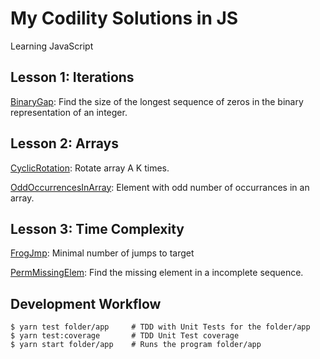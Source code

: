 # My Codility Solutions in JS

Learning JavaScript

## Lesson 1: Iterations

[BinaryGap](./BinaryGap/README.md): Find the size of the longest sequence of zeros in the binary representation of an integer.

## Lesson 2: Arrays

[CyclicRotation](./CyclicRotation/README.md): Rotate array A K times.

[OddOccurrencesInArray](./OddOccurrencesInArray/README.md): Element with odd number of occurrances in an array.

## Lesson 3: Time Complexity

[FrogJmp](./FrogRiverOne/README.md): Minimal number of jumps to target

[PermMissingElem](./PermMissingElem/README.md): Find the missing element in a incomplete sequence.

## Development Workflow

```
$ yarn test folder/app     # TDD with Unit Tests for the folder/app
$ yarn test:coverage       # TDD Unit Test coverage
$ yarn start folder/app    # Runs the program folder/app
```
